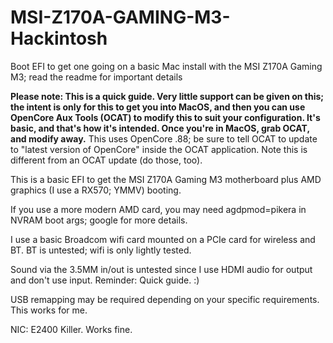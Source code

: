 # MSI-Z170A-GAMING-M3-Hackintosh
Boot EFI to get one going on a basic Mac install with the MSI Z170A Gaming M3; read the readme for important details

**Please note:  This is a quick guide.  Very little support can be given on this; the intent is only for this to get you into MacOS, and then you can use OpenCore Aux Tools (OCAT) to modify this to suit your configuration.  It's basic, and that's how it's intended.  Once you're in MacOS, grab OCAT, and modify away.**  This uses OpenCore .88; be sure to tell OCAT to update to "latest version of OpenCore" inside the OCAT application.  Note this is different from an OCAT update (do those, too).

This is a basic EFI to get the MSI Z170A Gaming M3 motherboard plus AMD graphics (I use a RX570; YMMV) booting.

If you use a more modern AMD card, you may need agdpmod=pikera in NVRAM boot args; google for more details. 

I use a basic Broadcom wifi card mounted on a PCIe card for wireless and BT.  BT is untested; wifi is only lightly tested.  

Sound via the 3.5MM in/out is untested since I use HDMI audio for output and don't use input.  Reminder:  Quick guide.  :) 

USB remapping may be required depending on your specific requirements.  This works for me.  

NIC:  E2400 Killer.  Works fine. 



